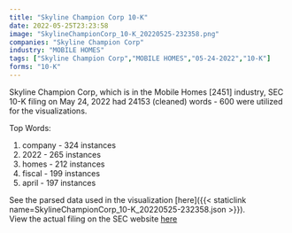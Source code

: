 ```yaml
---
title: "Skyline Champion Corp 10-K"
date: 2022-05-25T23:23:58
image: "SkylineChampionCorp_10-K_20220525-232358.png"
companies: "Skyline Champion Corp"
industry: "MOBILE HOMES"
tags: ["Skyline Champion Corp","MOBILE HOMES","05-24-2022","10-K"]
forms: "10-K"
---
```

Skyline Champion Corp, which is in the Mobile Homes [2451] industry, SEC 10-K filing on May 24, 2022 had 24153 (cleaned) words - 600 were utilized for the visualizations.

Top Words:
1. company - 324 instances
2. 2022 - 265 instances
3. homes - 212 instances
4. fiscal - 199 instances
5. april - 197 instances


See the parsed data used in the visualization [here]({{< staticlink name=SkylineChampionCorp_10-K_20220525-232358.json >}}).  
View the actual filing on the SEC website [here](https://www.sec.gov/Archives/edgar/data/90896/0000950170-22-010576.txt)